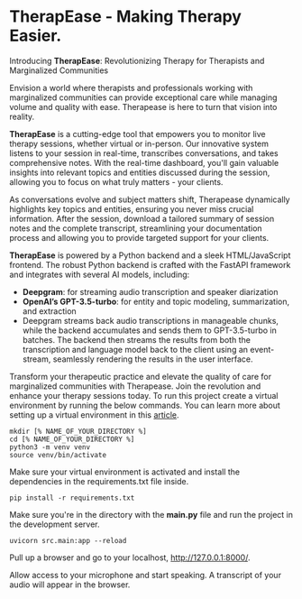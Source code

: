 # TherapEase - Making Therapy Easier.

Introducing **TherapEase**: Revolutionizing Therapy for Therapists and Marginalized Communities

Envision a world where therapists and professionals working with marginalized communities can provide exceptional care while managing volume and quality with ease. Therapease is here to turn that vision into reality.

**TherapEase** is a cutting-edge tool that empowers you to monitor live therapy sessions, whether virtual or in-person. Our innovative system listens to your session in real-time, transcribes conversations, and takes comprehensive notes. With the real-time dashboard, you'll gain valuable insights into relevant topics and entities discussed during the session, allowing you to focus on what truly matters - your clients.

As conversations evolve and subject matters shift, Therapease dynamically highlights key topics and entities, ensuring you never miss crucial information. After the session, download a tailored summary of session notes and the complete transcript, streamlining your documentation process and allowing you to provide targeted support for your clients.

**TherapEase** is powered by a Python backend and a sleek HTML/JavaScript frontend. The robust Python backend is crafted with the FastAPI framework and integrates with several AI models, including:

- **Deepgram**: for streaming audio transcription and speaker diarization
- **OpenAI’s GPT-3.5-turbo**: for entity and topic modeling, summarization, and extraction
- Deepgram streams back audio transcriptions in manageable chunks, while the backend accumulates and sends them to GPT-3.5-turbo in batches. The backend then streams the results from both the transcription and language model back to the client using an event-stream, seamlessly rendering the results in the user interface.

Transform your therapeutic practice and elevate the quality of care for marginalized communities with Therapease. Join the revolution and enhance your therapy sessions today.
To run this project create a virtual environment by running the below commands. You can learn more about setting up a virtual environment in this [article](https://developers.deepgram.com/blog/2022/02/python-virtual-environments/). 

```
mkdir [% NAME_OF_YOUR_DIRECTORY %]
cd [% NAME_OF_YOUR_DIRECTORY %]
python3 -m venv venv
source venv/bin/activate
```

Make sure your virtual environment is activated and install the dependencies in the requirements.txt file inside. 

```
pip install -r requirements.txt
```

Make sure you're in the directory with the **main.py** file and run the project in the development server.

```
uvicorn src.main:app --reload
```

Pull up a browser and go to your localhost, http://127.0.0.1:8000/.

Allow access to your microphone and start speaking. A transcript of your audio will appear in the browser. 

